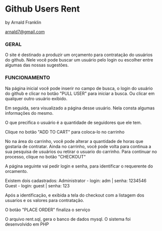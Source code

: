 # Github Users Rent

by Arnald Franklin

arnald7@gmail.com

### GERAL

O site é destinado a produzir um orçamento para contratação do usuários do github.
Nele você pode buscar um usuário pelo login ou escolher entre algumas das nossas sugestões.

### FUNCIONAMENTO

Na página inicial você pode inserir no campo de busca, o login do usuário do github e clicar no
botão "PULL USER" para iniciar a busca. Ou clicar em qualquer outro usuário exibido.

Em seguida, sera visualizado a página desse usuário. Nela consta algumas informações do mesmo.

O que precifica o usuário é a quantidade de seguidores que ele tem.

Clique no botão "ADD TO CART" para coloca-lo no carrinho

No na área do carrinho, você pode alterar a quantidade de horas que gostaria de contratar.
Ainda no carrinho, você pode volta para continua a sua pesquisa de usuários ou retirar
o usuario do carrinho.
Para continuar no processo, clique no botão "CHECKOUT"

A página seguinte vai pedir login e senha, para identificar o requerente do orcamento.

Existem dois cadastrados:
Administrator - login: adm | senha: 1234546
Guest - login: guest | senha: 123

Após a identificação, e exibida a tela do checkout com a listagem dos usuarios e os valores
para contratação.

O botão "PLACE ORDER" finaliza o serviço

O arquivo rent.sql, gera o banco de dados mysql.
O sistema foi desenvolvido em PHP
